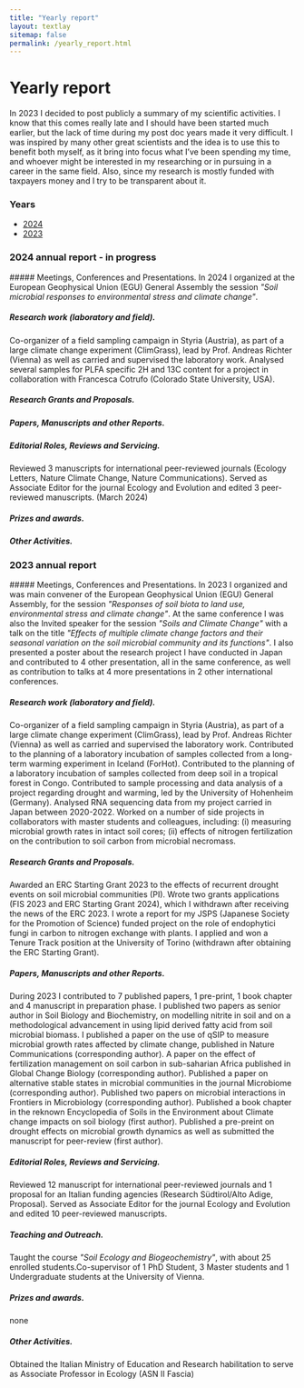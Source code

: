 ```yaml
---
title: "Yearly report"
layout: textlay
sitemap: false
permalink: /yearly_report.html
---
```


# Yearly report

In 2023 I decided to post publicly a summary of my scientific activities. I know that this comes really late and I should have been started much earlier, but the lack of time during my post doc years made it very difficult. I was inspired by many other great scientists and the idea is to use this to benefit both myself, as it bring into focus what I’ve been spending my time, and whoever might be interested in my researching or in pursuing in a career in the same field. Also, since my research is mostly funded with taxpayers money and I try to be transparent about it.


### Years
- [2024](#2024-annual-report)
- [2023](#2023-annual-report)

### 2024 annual report - in progress

<div class="jumbotron">
##### Meetings, Conferences and Presentations.
In 2024 I organized at the European Geophysical Union (EGU) General Assembly the session <em>"Soil microbial responses to environmental stress and climate change"</em>. 

##### Research work (laboratory and field).
Co-organizer of a field sampling campaign in Styria (Austria), as part of a large climate change experiment (ClimGrass), lead by Prof. Andreas Richter (Vienna) as well as carried and supervised the laboratory work. Analysed several samples for PLFA specific 2H and 13C content for a project in collaboration with Francesca Cotrufo (Colorado State University, USA).

##### Research Grants and Proposals. 
##### Papers, Manuscripts and other Reports. 
##### Editorial Roles, Reviews and Servicing. 
Reviewed 3 manuscripts for international peer-reviewed journals (Ecology Letters, Nature Climate Change, Nature Communications). Served as Associate Editor for the journal Ecology and Evolution and edited 3 peer-reviewed manuscripts. (March 2024)
##### Prizes and awards.
##### Other Activities. 

</div>


### 2023 annual report

<div class="jumbotron">
##### Meetings, Conferences and Presentations. 
In 2023 I organized and was main convener of the European Geophysical Union (EGU) General Assembly, for the session <em>"Responses of soil biota to land use, environmental stress and climate change"</em>. At the same conference I was also the Invited speaker for the session <em>"Soils and Climate Change"</em> with a talk on the title <em>"Effects of multiple climate change factors and their seasonal variation on the soil microbial community and its functions"</em>. I also presented a poster about the research project I have conducted in Japan and contributed to 4 other presentation, all in the same conference, as well as contribution to talks at 4 more presentations in 2 other international conferences.

##### Research work (laboratory and field). 
Co-organizer of a field sampling campaign in Styria (Austria), as part of a large climate change experiment (ClimGrass), lead by Prof. Andreas Richter (Vienna) as well as carried and supervised the laboratory work. Contributed to the planning of a laboratory incubation of samples collected from a long-term warming experiment in Iceland (ForHot). Contributed to the planning of a laboratory incubation of samples collected from deep soil in a tropical forest in Congo. Contributed to sample processing and data analysis of a project regarding drought and warming, led by the University of Hohenheim (Germany). Analysed RNA sequencing data from my project carried in Japan between 2020-2022. Worked on a number of side projects in collaborators with master students and colleagues, including: (i) measuring microbial growth rates in intact soil cores; (ii) effects of nitrogen fertilization on the contribution to soil carbon from microbial necromass.

##### Research Grants and Proposals. 
Awarded an ERC Starting Grant 2023 to the effects of recurrent drought events on soil microbial communities (PI). Wrote two grants applications (FIS 2023 and ERC Starting Grant 2024), which I withdrawn after receiving the news of the ERC 2023. I wrote a report for my JSPS (Japanese Society for the Promotion of Science) funded project on the role of endophytici fungi in carbon to nitrogen exchange with plants. I applied and won a Tenure Track position at the University of Torino (withdrawn after obtaining the ERC Starting Grant).

##### Papers, Manuscripts and other Reports. 
During 2023 I contributed to 7 published papers, 1 pre-print, 1 book chapter and 4 manuscript in preparation phase. I published two papers as senior author in Soil Biology and Biochemistry, on modelling nitrite in soil and on a methodological advancement in using lipid derived fatty acid from soil microbial biomass. I published a paper on the use of qSIP to measure microbial growth rates affected by climate change, published in Nature Communications (corresponding author). A paper on the effect of fertilization management on soil carbon in sub-saharian Africa published in Global Change Biology (corresponding author). Published a paper on alternative stable states in microbial communities in the journal Microbiome (corresponding author). Published two papers on microbial interactions in Frontiers in Microbiology (corresponding author). Published a book chapter in the reknown Encyclopedia of Soils in the Environment about Climate change impacts on soil biology (first author). Published a pre-preint on drought effects on microbial growth dynamics as well as submitted the manuscript for peer-review (first author).

##### Editorial Roles, Reviews and Servicing. 
Reviewed 12 manuscript for international peer-reviewed journals and 1 proposal for an Italian funding agencies (Research Südtirol/Alto Adige, Proposal). Served as Associate Editor for the journal Ecology and Evolution and edited 10 peer-reviewed manuscripts.

##### Teaching and Outreach. 
Taught the course <em>"Soil Ecology and Biogeochemistry"</em>, with about 25 enrolled students.Co-supervisor of 1 PhD Student, 3 Master students and 1 Undergraduate students at the University of Vienna. 

##### Prizes and awards. 
none

##### Other Activities. 
Obtained the Italian Ministry of Education and Research habilitation to serve as Associate Professor in Ecology (ASN II Fascia) 


</div>
